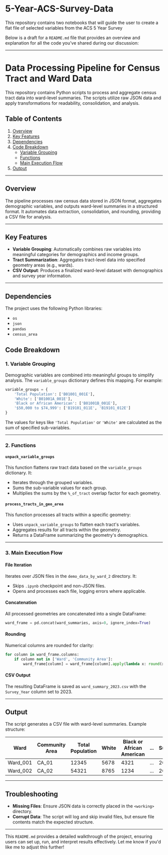 # 5-Year-ACS-Survey-Data
This repository contains two notebooks that will guide the user to create a flat file of selected variables from the ACS 5 Year Survey

Below is a draft for a `README.md` file that provides an overview and explanation for all the code you’ve shared during our discussion:

---

# Data Processing Pipeline for Census Tract and Ward Data

This repository contains Python scripts to process and aggregate census tract data into ward-level summaries. The scripts utilize raw JSON data and apply transformations for readability, consolidation, and analysis.

## Table of Contents

1. [Overview](#overview)
2. [Key Features](#key-features)
3. [Dependencies](#dependencies)
4. [Code Breakdown](#code-breakdown)
    - [Variable Grouping](#variable-grouping)
    - [Functions](#functions)
    - [Main Execution Flow](#main-execution-flow)
5. [Output](#output)

---

## Overview

The pipeline processes raw census data stored in JSON format, aggregates demographic variables, and outputs ward-level summaries in a structured format. It automates data extraction, consolidation, and rounding, providing a CSV file for analysis.

---

## Key Features

- **Variable Grouping**: Automatically combines raw variables into meaningful categories for demographics and income groups.
- **Tract Summarization**: Aggregates tract-level data into specified geometry areas (e.g., wards).
- **CSV Output**: Produces a finalized ward-level dataset with demographics and survey year information.



---

## Dependencies

The project uses the following Python libraries:
- `os`
- `json`
- `pandas`
- `census_area`
  


## Code Breakdown

### **1. Variable Grouping**
Demographic variables are combined into meaningful groups to simplify analysis. The `variable_groups` dictionary defines this mapping. For example:
```python
variable_groups = {
    'Total Population': ['B01001_001E'],
    'White': ['B01001A_001E'],
    'Black or African American': ['B01001B_001E'],
    '$50,000 to $74,999': ['B19101_011E', 'B19101_012E']
}
```
The values for keys like `'Total Population'` or `'White'` are calculated as the sum of specified sub-variables.

---

### **2. Functions**

#### **`unpack_variable_groups`**
This function flattens raw tract data based on the `variable_groups` dictionary. It:
- Iterates through the grouped variables.
- Sums the sub-variable values for each group.
- Multiplies the sums by the `%_of_tract` overlap factor for each geometry.

#### **`process_tracts_in_geo_area`**
This function processes all tracts within a specific geometry:
- Uses `unpack_variable_groups` to flatten each tract's variables.
- Aggregates results for all tracts within the geometry.
- Returns a DataFrame summarizing the geometry's demographics.

---

### **3. Main Execution Flow**

#### **File Iteration**
Iterates over JSON files in the `demo_data_by_ward_2` directory. It:
- Skips `.ipynb` checkpoint and non-JSON files.
- Opens and processes each file, logging errors where applicable.

#### **Concatenation**
All processed geometries are concatenated into a single DataFrame:
```python
ward_frame = pd.concat(ward_summaries, axis=0, ignore_index=True)
```

#### **Rounding**
Numerical columns are rounded for clarity:
```python
for column in ward_frame.columns:
    if column not in ['Ward', 'Community Area']:
        ward_frame[column] = ward_frame[column].apply(lambda x: round(x, 0))
```

#### **CSV Output**
The resulting DataFrame is saved as `ward_summary_2023.csv` with the `Survey_Year` column set to 2023.

---

## Output

The script generates a CSV file with ward-level summaries. Example structure:

| Ward     | Community Area | Total Population | White | Black or African American | ... | Survey_Year |
|----------|----------------|------------------|-------|----------------------------|-----|-------------|
| Ward_001 | CA_01          | 12345           | 5678  | 4321                       | ... | 2023        |
| Ward_002 | CA_02          | 54321           | 8765  | 1234                       | ... | 2023        |

---

## Troubleshooting

- **Missing Files**: Ensure JSON data is correctly placed in the `<working>` directory.
- **Corrupt Data**: The script will log and skip invalid files, but ensure file contents match the expected structure.

---

This `README.md` provides a detailed walkthrough of the project, ensuring users can set up, run, and interpret results effectively. Let me know if you'd like me to adjust this further!
